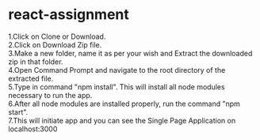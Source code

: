 # react-assignment
1.Click on Clone or Download.</br>
2.Click on Download Zip file.</br>
3.Make a new folder, name it as per your wish and Extract the downloaded zip in that folder.</br>
4.Open Command Prompt and navigate to the root directory of the extracted file.</br>
5.Type in command "npm install". This will install all node modules necessary to run the app.</br>
6.After all node modules are installed properly, run the command "npm start".</br>
7.This will initiate app and you can see the Single Page Application on localhost:3000</br>
